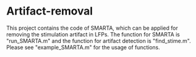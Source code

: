 # Artifact-removal
This project contains the code of SMARTA, which can be applied for removing the stimulation artifact in LFPs.
The function for SMARTA is "run_SMARTA.m" and the function for artifact detection is "find_stime.m".
Please see "example_SMARTA.m" for the usage of functions.
